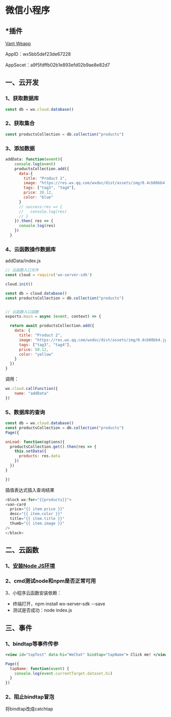 # 微信小程序

## *插件

[Vant Weapp](https://youzan.github.io/vant-weapp/#/intro)

AppID：wx5bb5def23de67228

AppSecet：a9f5fdffb02b1e893efd02b9ae8e82d7

## 一、云开发

### 1、获取数据库

```js
const db = wx.cloud.database()
```

### 2、获取集合

```js
const productsCollection = db.collection("products")
```

### 3、添加数据

```js
addData: function(event){
    console.log(event)
    productsCollection.add({
      data:{
        title: "Product 2",
        image: "https://res.wx.qq.com/wxdoc/dist/assets/img/0.4cb08bb4.jpg",
        tags: ["tag3", "tag4"],
        price: 20.12,
        color: "blue"
      }
      // success:res => {
      //   console.log(res)
      // }
    }).then( res => {
      console.log(res)
    })
  }
```

### 4、云函数操作数据库

addData/index.js

```js
// 云函数入口文件
const cloud = require('wx-server-sdk')

cloud.init()

const db = cloud.database()
const productsCollection = db.collection("products")


// 云函数入口函数
exports.main = async (event, context) => {

  return await productsCollection.add({
    data: {
      title: "Product 2",
      image: "https://res.wx.qq.com/wxdoc/dist/assets/img/0.4cb08bb4.jpg",
      tags: ["tag3", "tag4"],
      price: 50.12,
      color: "yellow"
    }
  })
}
```

调用：

```js
wx.cloud.callFunction({
    name: "addData"
})
```

### 5、数据库的查询

```js
const db = wx.cloud.database()
const productsCollection = db.collection("products")
Page({

onLoad: function(options){
  productsCollection.get().then(res => {
    this.setData({
      products: res.data
    })
  })
}

})
```

插值表达式插入查询结果

```js
<block wx:for="{{products}}">
<van-card
  price="{{ item.price }}"
  desc="{{ item.color }}"
  title="{{ item.title }}"
  thumb="{{ item.image }}"
/>
</block>
```

## 二、云函数

### 1、[安装Node JS环境](https://nodejs.org/en/)

### 2、cmd测试node和npm是否正常可用

3、小程序云函数安装依赖：

- 终端打开，npm install wx-server-sdk --save
- 测试是否成功：node index.js

## 三、事件

### 1、bindtap等事件传参

```xml
<view id="tapTest" data-hi="WeChat" bindtap="tapName"> Click me! </view>
```

```js
Page({
  tapName: function(event) {
    console.log(event.currentTarget.dataset.hi)
  }
})
```

### 2、阻止bindtap冒泡

将bindtap改成catchtap